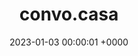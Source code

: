 ---
layout: server
title:  convo.casa
date:   2023-01-03 00:00:01 +0000
country: lu
continent: europe
description: General-purpose Mastodon instance for everyone, operating from Cape Town.
banner: https://b.convo.casa/site_uploads/files/000/000/001/@1x/8fbbcaea85cd16a3.png
users: 2267
statuses: 4286
---